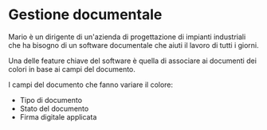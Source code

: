 # Gestione documentale

Mario è un dirigente di un'azienda di progettazione di impianti industriali che
ha bisogno di un software documentale che aiuti il lavoro di tutti i giorni.

Una delle feature chiave del software è quella di associare ai documenti dei
colori in base ai campi del documento.

I campi del documento che fanno variare il colore:
- Tipo di documento
- Stato del documento
- Firma digitale applicata